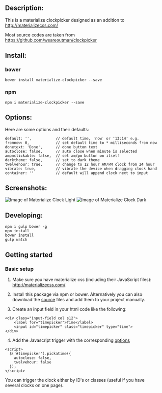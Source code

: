 ## Description:
This is a materialize clockpicker designed as an addition to http://materializecss.com/

Most source codes are taken from https://github.com/weareoutman/clockpicker

## Install:

### bower
`bower install materialize-clockpicker --save`

### npm
`npm i materialize-clockpicker --save`

## Options:
Here are some options and their defaults:
```
default: '',           // default time, 'now' or '13:14' e.g.
fromnow: 0,            // set default time to * milliseconds from now
donetext: 'Done',      // done button text
autoclose: false,      // auto close when minute is selected
ampmclickable: false,  // set am/pm button on itself
darktheme: false,      // set to dark theme
twelvehour: true,      // change to 12 hour AM/PM clock from 24 hour
vibrate: true,         // vibrate the device when dragging clock hand
container: ''          // default will append clock next to input
```

## Screenshots:
![Image of Materialize Clock Light](https://github.com/chingyawhao/materialize-clockpicker/blob/master/images/material-clock-light.PNG)
![Image of Materialize Clock Dark](https://github.com/chingyawhao/materialize-clockpicker/blob/master/images/material-clock-dark.PNG)


## Developing:
```
npm i gulp bower -g
npm install
bower install
gulp watch
```


## Getting started

### Basic setup

1. Make sure you have materialize css (including their JavaScript files): http://materializecss.com/

2. Install this package via npm or bower. Alternatively you can also download the [source](https://github.com/chingyawhao/materialize-clockpicker/tree/master/src) files and add them to your project manually.

3. Create an input field in your html code like the following:

  ```
  <div class="input-field col s12">
      <label for="timepicker">Time</label>
      <input id="timepicker" class="timepicker" type="time">
  </div>
  ```

4. Add the Javascript trigger with the corresponding [options](https://github.com/chingyawhao/materialize-clockpicker#options)

  ```
  <script>
    $('#timepicker').pickatime({
      autoclose: false,
      twelvehour: false
    });
  </script>
  ```

You can trigger the clock either by ID's or classes (useful if you have several clocks on one page).
